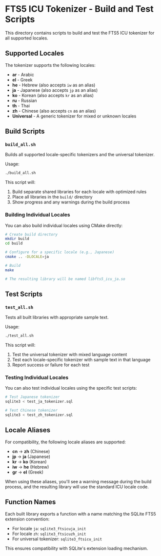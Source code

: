 # FTS5 ICU Tokenizer - Build and Test Scripts

This directory contains scripts to build and test the FTS5 ICU tokenizer for all supported locales.

## Supported Locales

The tokenizer supports the following locales:
- **ar** - Arabic
- **el** - Greek
- **he** - Hebrew (also accepts `iw` as an alias)
- **ja** - Japanese (also accepts `jp` as an alias)
- **ko** - Korean (also accepts `kr` as an alias)
- **ru** - Russian
- **th** - Thai
- **zh** - Chinese (also accepts `cn` as an alias)
- **Universal** - A generic tokenizer for mixed or unknown locales

## Build Scripts

### `build_all.sh`
Builds all supported locale-specific tokenizers and the universal tokenizer.

Usage:
```bash
./build_all.sh
```

This script will:
1. Build separate shared libraries for each locale with optimized rules
2. Place all libraries in the `build/` directory
3. Show progress and any warnings during the build process

### Building Individual Locales
You can also build individual locales using CMake directly:

```bash
# Create build directory
mkdir build
cd build

# Configure for a specific locale (e.g., Japanese)
cmake .. -DLOCALE=ja

# Build
make

# The resulting library will be named libfts5_icu_ja.so
```

## Test Scripts

### `test_all.sh`
Tests all built libraries with appropriate sample text.

Usage:
```bash
./test_all.sh
```

This script will:
1. Test the universal tokenizer with mixed language content
2. Test each locale-specific tokenizer with sample text in that language
3. Report success or failure for each test

### Testing Individual Locales
You can also test individual locales using the specific test scripts:

```bash
# Test Japanese tokenizer
sqlite3 < test_ja_tokenizer.sql

# Test Chinese tokenizer
sqlite3 < test_zh_tokenizer.sql
```

## Locale Aliases

For compatibility, the following locale aliases are supported:
- **cn** → **zh** (Chinese)
- **jp** → **ja** (Japanese)
- **kr** → **ko** (Korean)
- **iw** → **he** (Hebrew)
- **gr** → **el** (Greek)

When using these aliases, you'll see a warning message during the build process, and the resulting library will use the standard ICU locale code.

## Function Names

Each built library exports a function with a name matching the SQLite FTS5 extension convention:
- For locale `ja`: `sqlite3_ftsicuja_init`
- For locale `zh`: `sqlite3_ftsicuzh_init`
- For universal tokenizer: `sqlite3_ftsicu_init`

This ensures compatibility with SQLite's extension loading mechanism.